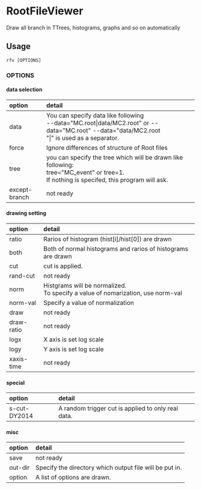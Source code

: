 # RootFileViewer
Draw all branch in TTrees, histograms, graphs and so on automatically

## Usage

	rfv [OPTIONS]

### OPTIONS

#### data selection

 option | detail |
 :----- | :----- |
 data          | You can specify data like following<br> --data="MC.root\|data/MC2.root" or --data="MC.root" --data="data/MC2.root <br>"\|" is used as a separator. |
 force         |  Ignore differences of structure of Root files |
 tree          |  you can specify the tree which will be drawn like following:<br> tree="MC_event" or tree=1.<br> If nothing is specifed, this program will ask. |
 except-branch |  not ready |

#### drawing setting


 option | detail |
 :----- | :----- |
 ratio |  Rarios of histogram (hist[i]/hist[0]) are drawn |
 both |  Both of normal histograms and rarios of histograms are drawn |
 cut |  cut is applied. |
 rand-cut |  not ready |
 norm |  Histgrams will be normalized. <br> To specify a value of nomarization, use norm-val |
 norm-val |  Specify a value of normalization |
 draw |  not ready |
 draw-ratio |  not ready |
 logx |  X axis is set log scale |
 logy |  Y axis is set log scale |
 xaxis-time |  not ready |

#### special

 option | detail |
 :----- | :----- |
 s-cut-DY2014 |  A random trigger cut is applied to only real data. |

#### misc

 option | detail |
 :----- | :----- |
 save |  not ready |
 out-dir |  Specify the directory which output file will be put in.          |
 option |  A list of options are drawn. |


